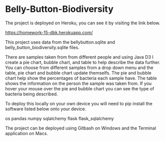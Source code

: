 # Belly-Button-Biodiversity

The project is deployed on Heroku, you can see it by visiting the link below.

https://homework-15-dbk.herokuapp.com/

This project uses data from the bellybutton.sqlite and belly_button_biodiversity.sqlite files. 

There are samples taken from from different people and using Java D3 I create a pie chart, bubble chart,
and table to help describe the data further. You can choose from different samples from a drop down menu
and the table, pie chart and bubble chart update themselfs. The pie and bubble chart help show the 
percentages of bacteria each sample have. The table shows the information on the person the sample was
taken from. If you hover your mouse over the pie and bubble chart you can see the type of bacteria being
described. 


To deploy this locally on your own device you will need to pip install the software listed below
onto your device. 

os
pandas
numpy
sqlalchemy
flask
flask_sqlalchemy

The project can be deployed using Gitbash on Windows and the Terminal application on Macs. 



